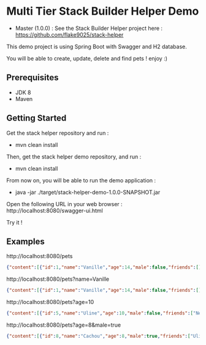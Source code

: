 # Multi Tier Stack Builder Helper Demo

- Master (1.0.0) : See the Stack Builder Helper project here :
https://github.com/flake9025/stack-helper

This demo project is using Spring Boot with Swagger and H2 database.

You will be able to create, update, delete and find pets ! enjoy :)

## Prerequisites
- JDK 8
- Maven

## Getting Started

Get the stack helper repository and run : 
- mvn clean install

Then, get the stack helper demo repository, and run :
- mvn clean install

From now on, you will be able to run the demo application :
- java -jar ./target/stack-helper-demo-1.0.0-SNAPSHOT.jar

Open the following URL in your web browser :
http://localhost:8080/swagger-ui.html

Try it !

## Examples

http://localhost:8080/pets

```json
{"content":[{"id":1,"name":"Vanille","age":14,"male":false,"friends":[]},{"id":2,"name":"Teddy","age":5,"male":true,"friends":["Jobar","Neige"]},{"id":3,"name":"Jobar","age":4,"male":false,"friends":["Teddy","Neige"]},{"id":4,"name":"Neige","age":1,"male":false,"friends":["Teddy","Jobar"]},{"id":5,"name":"Uline","age":10,"male":false,"friends":["Neige","Cachou"]},{"id":6,"name":"Isis","age":10,"male":false,"friends":["Tchicky"]},{"id":7,"name":"Donught","age":2,"male":false,"friends":["Uline"]},{"id":8,"name":"Cachou","age":8,"male":true,"friends":["Uline"]},{"id":9,"name":"Tchicky","age":5,"male":true,"friends":["Vanille"]}],"pageable":{"sort":{"sorted":false,"unsorted":true},"offset":0,"pageSize":30,"pageNumber":0,"unpaged":false,"paged":true},"totalPages":1,"last":true,"totalElements":9,"size":30,"number":0,"sort":{"sorted":false,"unsorted":true},"numberOfElements":9,"first":true}
```

http://localhost:8080/pets?name=Vanille

```json
{"content":[{"id":1,"name":"Vanille","age":14,"male":false,"friends":[]}],"pageable":{"sort":{"sorted":false,"unsorted":true},"offset":0,"pageSize":30,"pageNumber":0,"unpaged":false,"paged":true},"totalPages":1,"last":true,"totalElements":1,"size":30,"number":0,"sort":{"sorted":false,"unsorted":true},"numberOfElements":1,"first":true}
```
http://localhost:8080/pets?age=10

```json
{"content":[{"id":5,"name":"Uline","age":10,"male":false,"friends":["Neige","Cachou"]},{"id":6,"name":"Isis","age":10,"male":false,"friends":["Tchicky"]}],"pageable":{"sort":{"sorted":false,"unsorted":true},"offset":0,"pageSize":30,"pageNumber":0,"unpaged":false,"paged":true},"totalPages":1,"last":true,"totalElements":2,"size":30,"number":0,"sort":{"sorted":false,"unsorted":true},"numberOfElements":2,"first":true}
```

http://localhost:8080/pets?age=8&male=true
```json
{"content":[{"id":8,"name":"Cachou","age":8,"male":true,"friends":["Uline"]}],"pageable":{"sort":{"sorted":false,"unsorted":true},"offset":0,"pageSize":30,"pageNumber":0,"unpaged":false,"paged":true},"totalPages":1,"last":true,"totalElements":1,"size":30,"number":0,"sort":{"sorted":false,"unsorted":true},"numberOfElements":1,"first":true}
```
